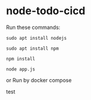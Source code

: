 # node-todo-cicd


Run these commands:


`sudo apt install nodejs`


`sudo apt install npm`


`npm install`

`node app.js`

or Run by docker compose

test

